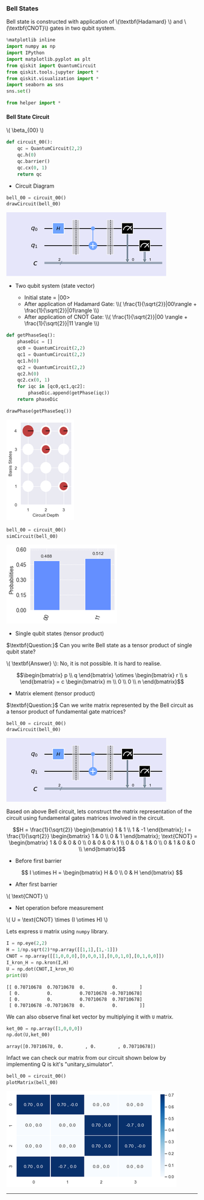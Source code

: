 ### Bell States


Bell state is constructed with application of \\(\textbf{Hadamard} \\) and \\(\textbf{CNOT}\\) gates in two qubit system.



```python
%matplotlib inline
import numpy as np
import IPython
import matplotlib.pyplot as plt
from qiskit import QuantumCircuit
from qiskit.tools.jupyter import *
from qiskit.visualization import *
import seaborn as sns
sns.set()
```


```python
from helper import *
```

#### Bell State Circuit 

 \\( \beta_{00} \\)


```python
def circuit_00():
    qc = QuantumCircuit(2,2)
    qc.h(0)
    qc.barrier()
    qc.cx(0, 1)
    return qc
```

- Circuit Diagram


```python
bell_00 = circuit_00()
drawCircuit(bell_00)
```




![png](output_6_0.png)



- Two qubit system (state vector)


    <ul>
        <li> Initial state = |00> </li>
        <li> After application of Hadamard Gate:  \\( \frac{1}{\sqrt{2}}|00\rangle + \frac{1}{\sqrt{2}}|01\rangle \\) </li>
        <li> After application of CNOT Gate: \\( \frac{1}{\sqrt{2}}|00 \rangle + \frac{1}{\sqrt{2}}|11 \rangle \\) </li>
    </ul>




```python
def getPhaseSeq():
    phaseDic = []
    qc0 = QuantumCircuit(2,2)
    qc1 = QuantumCircuit(2,2)
    qc1.h(0)
    qc2 = QuantumCircuit(2,2)
    qc2.h(0)
    qc2.cx(0, 1)
    for iqc in [qc0,qc1,qc2]:
        phaseDic.append(getPhase(iqc))
    return phaseDic    
```


```python
drawPhase(getPhaseSeq())
```


![png](output_10_0.png)



```python
bell_00 = circuit_00()
simCircuit(bell_00)
```




![png](output_11_0.png)



- Single qubit states (tensor product)

<div class="alert alert-block alert-danger">
$\textbf{Question:}$ Can you write Bell state as a tensor product of single qubit state?
</div>

\\( \textbf{Answer} \\): No, it is not possible. It is hard to realise.
    
  $$\begin{bmatrix}
    p   \\
    q 
\end{bmatrix} \otimes \begin{bmatrix}
    r   \\
    s 
\end{bmatrix} = c \begin{bmatrix}
    m   \\
    0 \\
    0 \\
    n
\end{bmatrix}$$

- Matrix element (tensor product)

<div class="alert alert-block alert-danger">
$\textbf{Question:}$ Can we write matrix represented by the Bell circuit as a  tensor product of fundamental gate matrices?
</div>


```python
bell_00 = circuit_00()
drawCircuit(bell_00)
```




![png](output_16_0.png)




Based on above Bell circuit, lets construct the matrix representation of the circuit using fundamental gates matrices involved in the circuit.

$$H = \frac{1}{\sqrt{2}} \begin{bmatrix}
    1  & 1 \\
    1 & -1
\end{bmatrix}; I = \frac{1}{\sqrt{2}} \begin{bmatrix}
    1  & 0 \\
    0 &  1
\end{bmatrix}; \text{CNOT} = \begin{bmatrix} 1 & 0 & 0 & 0 \\
                              0 & 0 & 0 & 1 \\
                              0 & 0 & 1 & 0 \\
                              0 & 1 & 0 & 0 \\
\end{bmatrix}$$

- Before first barrier

$$ I \otimes H =  \begin{bmatrix}
    H  & 0 \\
    0 & H
\end{bmatrix} $$

- After first barrier

\\( \text{CNOT} \\)

- Net operation before measurement

\\( U = \text{CNOT} \times (I \otimes H)   \\)
    


Lets express ``U`` matrix using ``numpy`` library.


```python
I = np.eye(2,2)
H = 1/np.sqrt(2)*np.array([[1,1],[1,-1]])
CNOT = np.array([[1,0,0,0],[0,0,0,1],[0,0,1,0],[0,1,0,0]])
I_kron_H = np.kron(I,H)
U = np.dot(CNOT,I_kron_H)
print(U)
```

    [[ 0.70710678  0.70710678  0.          0.        ]
     [ 0.          0.          0.70710678 -0.70710678]
     [ 0.          0.          0.70710678  0.70710678]
     [ 0.70710678 -0.70710678  0.          0.        ]]


We can also observe final ket vector by multiplying it with ```U``` matrix.


```python
ket_00 = np.array([1,0,0,0])
np.dot(U,ket_00)
```




    array([0.70710678, 0.        , 0.        , 0.70710678])



Infact we can check our matrix from our circuit shown below by implementing Q is kit's "unitary_simulator".


```python
bell_00 = circuit_00()
plotMatrix(bell_00)
```


![png](output_23_0.png)


-------

